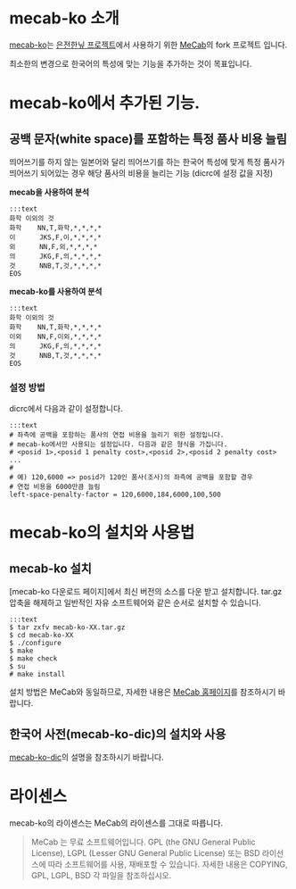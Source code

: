 # mecab-ko 소개

[mecab-ko](https://bitbucket.org/bibreen/mecab-ko)는 [은전한닢 프로젝트](http://eunjeon.blogspot.kr/)에서 사용하기 위한 [MeCab](http://mecab.googlecode.com/svn/trunk/mecab/doc/index.html)의 fork 프로젝트 입니다.

최소한의 변경으로 한국어의 특성에 맞는 기능을 추가하는 것이 목표입니다.

# mecab-ko에서 추가된 기능.

## 공백 문자(white space)를 포함하는 특정 품사 비용 늘림

띄어쓰기를 하지 않는 일본어와 달리 띄어쓰기를 하는 한국어 특성에 맞게 특정 품사가 띄어쓰기 되어있는 경우 해당 품사의 비용을 늘리는 기능 (dicrc에 설정 값을 지정)

__mecab을 사용하여 분석__

    :::text
    화학 이외의 것
    화학    NN,T,화학,*,*,*,*
    이      JKS,F,이,*,*,*,*
    외      NN,F,외,*,*,*,*
    의      JKG,F,의,*,*,*,*
    것      NNB,T,것,*,*,*,*
    EOS

__mecab-ko를 사용하여 분석__

    :::text
    화학 이외의 것
    화학    NN,T,화학,*,*,*,*
    이외    NN,F,이외,*,*,*,*
    의      JKG,F,의,*,*,*,*
    것      NNB,T,것,*,*,*,*
    EOS

### 설정 방법

dicrc에서 다음과 같이 설정합니다.

    :::text
    # 좌측에 공백을 포함하는 품사의 연접 비용을 늘리기 위한 설정입니다.
    # mecab-ko에서만 사용되는 설정입니다. 다음과 같은 형식을 가집니다.
    # <posid 1>,<posid 1 penalty cost>,<posid 2>,<posid 2 penalty cost> ...
    # 
    # 예) 120,6000 => posid가 120인 품사(조사)의 좌측에 공백을 포함할 경우
    # 연접 비용을 6000만큼 늘림
    left-space-penalty-factor = 120,6000,184,6000,100,500

# mecab-ko의 설치와 사용법

## mecab-ko 설치

  [mecab-ko 다운로드 페이지]에서 최신 버전의 소스를 다운 받고 설치합니다. tar.gz 압축을 해제하고 일반적인 자유 소프트웨어와 같은 순서로 설치할 수 있습니다.

    :::text
    $ tar zxfv mecab-ko-XX.tar.gz
    $ cd mecab-ko-XX
    $ ./configure 
    $ make
    $ make check
    $ su
    # make install

설치 방법은 MeCab와 동일하므로, 자세한 내용은 [MeCab 홈페이지](http://mecab.googlecode.com/svn/trunk/mecab/doc/index.html)를 참조하시기 바랍니다.

## 한국어 사전(mecab-ko-dic)의 설치와 사용

  [mecab-ko-dic](https://bitbucket.org/bibreen/mecab-ko-dic)의 설명을 참조하시기 바랍니다.

# 라이센스

mecab-ko의 라이센스는 MeCab의 라이센스를 그대로 따릅니다.

> MeCab 는 무료 소프트웨어입니다. GPL (the GNU General Public License), LGPL (Lesser GNU General Public License) 또는 BSD 라이선스에 따라 소프트웨어를 사용, 재배포할 수 있습니다. 자세한 내용은 COPYING, GPL, LGPL, BSD 각 파일을 참조하십시오.
